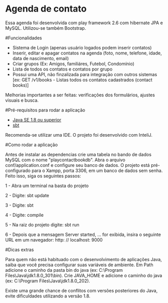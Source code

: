 # Agenda de contato

Essa agenda foi desenvolvida com play framework 2.6 com hibernate JPA e MySQL. Utilizou-se também Bootstrap.

#Funcionalidades
- Sistema de Login (apenas usuário logados podem inserir contatos)
- Inserir, editar e apagar contatos na agenda (foto, nome, telefone, idade, data de nascimento, email)
- Criar grupos (Ex: Amigos, familiáres, Futebol, Condomínio)
- Lista de todos os contatos e contatos por grupo
- Possui uma API, não finzalizada para integração com outros sistemas [ex: GET /v1/books - Listas todos os contatos cadastrados (contact books)]

Melhorias importantes a ser feitas: verificações dos formulários, ajustes visuais e busca. 

#Pré-requisitos para rodar a aplicação

- [Java SE 1.8 ou superior](https://www.oracle.com/br/java/technologies/javase/javase8-archive-downloads.html)
- [sbt](https://www.scala-sbt.org/download.html)

Recomenda-se utilizar uma IDE. O projeto foi desenvolvido com InteliJ.

#Como rodar a aplicação

Antes de instalar as dependencias crie uma tabela no bando de dados MySQL com o nome "playcontactbookdb". Abra o arquivo conf/application.conf e configure seu banco de dados. O projeto está pré-configurado para o Xampp, porta 3306, em um banco de dados sem senha. Feito isso, siga os seguintes passos:

1 - Abra um terminal na basta do projeto

2 - Digite: sbt update

3 - Digite: sbt

4 - Digite: compile

5 - Na raiz do projeto digite: sbt run

6 - Depois que a mensagem Server started, ... for exibida, insira o seguinte URL em um navegador: http: // localhost: 9000


#Dicas extras

Para quem não está habituado com o desenvolvimento de aplicações Java, saiba que você precisa configurar suas variáveis de ambiente. Em Path adicione o caminho da pasta bin do java (ex: C:\Program Files\Java\jdk1.8.0_301\bin). Crie JAVA_HOME e adicione o caminho do java (ex: C:\Program Files\Java\jdk1.8.0_202).

Existe uma grande chance de conflitos com versões posteriores do Java, evite dificuldades utilizando a versão 1.8.
